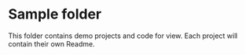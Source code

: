 # Sample folder

This folder contains demo projects and code for view. Each project will contain their own Readme.
